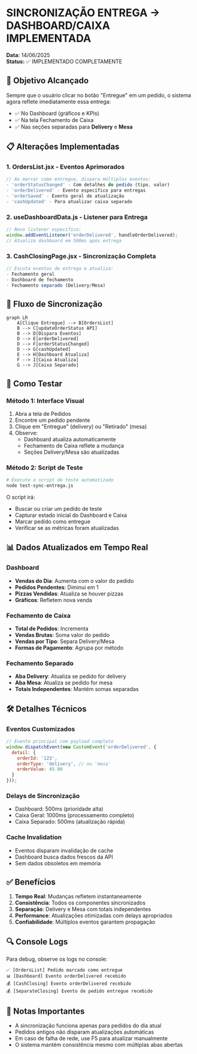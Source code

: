 # SINCRONIZAÇÃO ENTREGA → DASHBOARD/CAIXA IMPLEMENTADA

**Data:** 14/06/2025  
**Status:** ✅ IMPLEMENTADO COMPLETAMENTE

## 🎯 Objetivo Alcançado

Sempre que o usuário clicar no botão "Entregue" em um pedido, o sistema agora reflete imediatamente essa entrega:
- ✅ No Dashboard (gráficos e KPIs)
- ✅ Na tela Fechamento de Caixa
- ✅ Nas seções separadas para **Delivery** e **Mesa**

## 📋 Alterações Implementadas

### 1. **OrdersList.jsx** - Eventos Aprimorados
```javascript
// Ao marcar como entregue, dispara múltiplos eventos:
- 'orderStatusChanged' - Com detalhes do pedido (tipo, valor)
- 'orderDelivered' - Evento específico para entregas
- 'orderSaved' - Evento geral de atualização
- 'cashUpdated' - Para atualizar caixa separado
```

### 2. **useDashboardData.js** - Listener para Entrega
```javascript
// Novo listener específico:
window.addEventListener('orderDelivered', handleOrderDelivered);
// Atualiza dashboard em 500ms após entrega
```

### 3. **CashClosingPage.jsx** - Sincronização Completa
```javascript
// Escuta eventos de entrega e atualiza:
- Fechamento geral
- Dashboard de fechamento
- Fechamento separado (Delivery/Mesa)
```

## 🔄 Fluxo de Sincronização

```mermaid
graph LR
    A[Clique Entregue] --> B[OrdersList]
    B --> C[updateOrderStatus API]
    B --> D[Dispara Eventos]
    D --> E[orderDelivered]
    D --> F[orderStatusChanged]
    D --> G[cashUpdated]
    E --> H[Dashboard Atualiza]
    F --> I[Caixa Atualiza]
    G --> J[Caixa Separado]
```

## 🧪 Como Testar

### Método 1: Interface Visual
1. Abra a tela de Pedidos
2. Encontre um pedido pendente
3. Clique em "Entregue" (delivery) ou "Retirado" (mesa)
4. Observe:
   - Dashboard atualiza automaticamente
   - Fechamento de Caixa reflete a mudança
   - Seções Delivery/Mesa são atualizadas

### Método 2: Script de Teste
```bash
# Execute o script de teste automatizado
node test-sync-entrega.js
```

O script irá:
- Buscar ou criar um pedido de teste
- Capturar estado inicial do Dashboard e Caixa
- Marcar pedido como entregue
- Verificar se as métricas foram atualizadas

## 📊 Dados Atualizados em Tempo Real

### Dashboard
- **Vendas do Dia**: Aumenta com o valor do pedido
- **Pedidos Pendentes**: Diminui em 1
- **Pizzas Vendidas**: Atualiza se houver pizzas
- **Gráficos**: Refletem nova venda

### Fechamento de Caixa
- **Total de Pedidos**: Incrementa
- **Vendas Brutas**: Soma valor do pedido
- **Vendas por Tipo**: Separa Delivery/Mesa
- **Formas de Pagamento**: Agrupa por método

### Fechamento Separado
- **Aba Delivery**: Atualiza se pedido for delivery
- **Aba Mesa**: Atualiza se pedido for mesa
- **Totais Independentes**: Mantém somas separadas

## 🛠️ Detalhes Técnicos

### Eventos Customizados
```javascript
// Evento principal com payload completo
window.dispatchEvent(new CustomEvent('orderDelivered', { 
  detail: { 
    orderId: '123',
    orderType: 'delivery', // ou 'mesa'
    orderValue: 45.90
  } 
}));
```

### Delays de Sincronização
- Dashboard: 500ms (prioridade alta)
- Caixa Geral: 1000ms (processamento completo)
- Caixa Separado: 500ms (atualização rápida)

### Cache Invalidation
- Eventos disparam invalidação de cache
- Dashboard busca dados frescos da API
- Sem dados obsoletos em memória

## ✅ Benefícios

1. **Tempo Real**: Mudanças refletem instantaneamente
2. **Consistência**: Todos os componentes sincronizados
3. **Separação**: Delivery e Mesa com totais independentes
4. **Performance**: Atualizações otimizadas com delays apropriados
5. **Confiabilidade**: Múltiplos eventos garantem propagação

## 🔍 Console Logs

Para debug, observe os logs no console:
```
✅ [OrdersList] Pedido marcado como entregue
📊 [Dashboard] Evento orderDelivered recebido
💰 [CashClosing] Evento orderDelivered recebido
💰 [SeparateClosing] Evento de pedido entregue recebido
```

## 📝 Notas Importantes

- A sincronização funciona apenas para pedidos do dia atual
- Pedidos antigos não disparam atualizações automáticas
- Em caso de falha de rede, use F5 para atualizar manualmente
- O sistema mantém consistência mesmo com múltiplas abas abertas